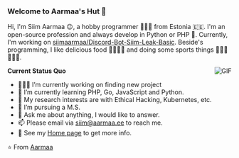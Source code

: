 ### Welcome to Aarmaa's Hut 👋

Hi, I'm Siim Aarmaa 😉, a hobby programmer 👨🏻‍💻 from Estonia :estonia:. I'm an open-source profession and always develop in Python or PHP 🐍. Currently, I'm working on [siimaarmaa/Discord-Bot-Siim-Leak-Basic](https://github.com/siimaarmaa/Discord-Bot-Siim-Leak-Basic). Beside's programming, I like delicious food 🥗🥩🌮🍣 and doing some sports things 🏃⛹️‍♂️🏋🏼‍♂️.

  <img align="right" alt="GIF" src="https://media.giphy.com/media/iIqmM5tTjmpOB9mpbn/giphy.gif" />

**Current Status Quo**

- 👨🏻‍💻 I’m currently working on finding new project
- 🌱 I’m currently learning PHP, Go, JavaScript and Python.
- 🤔 My research interests are with Ethical Hacking, Kubernetes, etc.
- 💼 I’m pursuing a M.S.
- 💬 Ask me about anything, I would like to answer.
- 📫 Please email via siim@aarmaa.ee to reach me.
- 👀 See my [Home page](https://aarmaa.ee) to get more info.

⭐️ From [Aarmaa](https://github.com/siimaarmaa)
